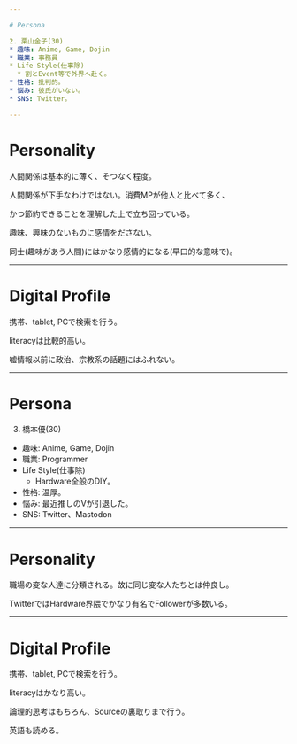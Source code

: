 ```yaml
---

# Persona

2. 栗山金子(30)
* 趣味: Anime, Game, Dojin
* 職業: 事務員
* Life Style(仕事除)
  * 割とEvent等で外界へ赴く。
* 性格: 批判的。
* 悩み: 彼氏がいない。
* SNS: Twitter。

---
```


<!--
_header: Persona
-->

# Personality

人間関係は基本的に薄く、そつなく程度。

人間関係が下手なわけではない。消費MPが他人と比べて多く、

かつ節約できることを理解した上で立ち回っている。

趣味、興味のないものに感情をださない。

同士(趣味があう人間)にはかなり感情的になる(早口的な意味で)。

---

<!--
_header: Persona
-->

# Digital Profile

携帯、tablet, PCで検索を行う。

literacyは比較的高い。

嘘情報以前に政治、宗教系の話題にはふれない。

---

# Persona

3. 橋本優(30)
* 趣味: Anime, Game, Dojin
* 職業: Programmer
* Life Style(仕事除)
  * Hardware全般のDIY。
* 性格: 温厚。
* 悩み: 最近推しのVが引退した。
* SNS: Twitter、Mastodon

---

<!--
_header: Persona
-->

# Personality

職場の変な人達に分類される。故に同じ変な人たちとは仲良し。

TwitterではHardware界隈でかなり有名でFollowerが多数いる。

---

<!--
_header: Persona
-->

# Digital Profile

携帯、tablet, PCで検索を行う。

literacyはかなり高い。

論理的思考はもちろん、Sourceの裏取りまで行う。

英語も読める。
